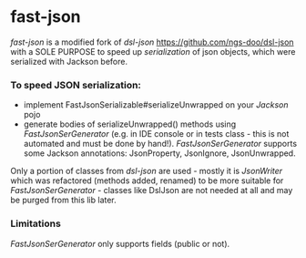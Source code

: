 # fast-json

*fast-json* is a modified fork of *dsl-json* https://github.com/ngs-doo/dsl-json with a SOLE PURPOSE to speed up *serialization* of json objects, which were serialized with Jackson before.

### To speed JSON serialization:
- implement FastJsonSerializable#serializeUnwrapped on your *Jackson* pojo 
- generate bodies of serializeUnwrapped() methods using  *FastJsonSerGenerator* (e.g. in IDE console or in tests class - this is not automated and must be done by hand!). *FastJsonSerGenerator* supports some Jackson annotations: JsonProperty, JsonIgnore, JsonUnwrapped. 


Only a portion of classes from *dsl-json* are used - mostly it is *JsonWriter* which was refactored (methods added, renamed) to be more suitable for *FastJsonSerGenerator* - classes like DslJson are not needed at all and may be purged from this lib later.


### Limitations
*FastJsonSerGenerator* only supports fields (public or not).


